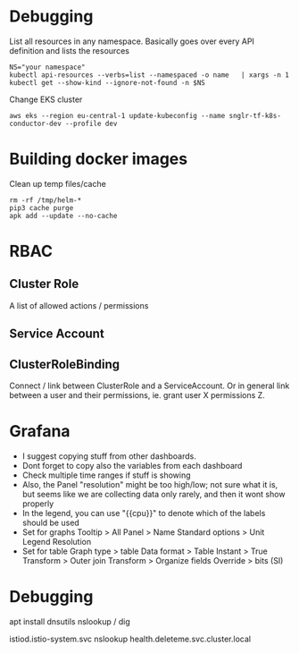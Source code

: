 # Debugging
List all resources in any namespace. Basically goes over every API definition and lists the resources
```
NS="your namespace"
kubectl api-resources --verbs=list --namespaced -o name   | xargs -n 1 kubectl get --show-kind --ignore-not-found -n $NS
```

Change EKS cluster
```
aws eks --region eu-central-1 update-kubeconfig --name snglr-tf-k8s-conductor-dev --profile dev
```

# Building docker images
Clean up temp files/cache
```
rm -rf /tmp/helm-*
pip3 cache purge
apk add --update --no-cache
```

# RBAC
## Cluster Role
A list of allowed actions / permissions

## Service Account

## ClusterRoleBinding
Connect / link between ClusterRole and a ServiceAccount. Or in general link between a user and their permissions, ie. grant user X permissions Z.

# Grafana
- I suggest copying stuff from other dashboards.
- Dont forget to copy also the variables from each dashboard
- Check multiple time ranges if stuff is showing
- Also, the Panel "resolution" might be too high/low; not sure what it is, but seems like we are collecting data only rarely, and then it wont show properly
- In  the legend, you can use "{{cpu}}" to denote which of the labels should be used
- Set for graphs
Tooltip > All
Panel > Name
Standard options > Unit
Legend
Resolution
- Set for table
Graph type > table
Data format > Table
Instant > True
Transform > Outer join
Transform > Organize fields
Override > bits (SI)

# Debugging

apt install dnsutils
nslookup / dig  

istiod.istio-system.svc
nslookup health.deleteme.svc.cluster.local